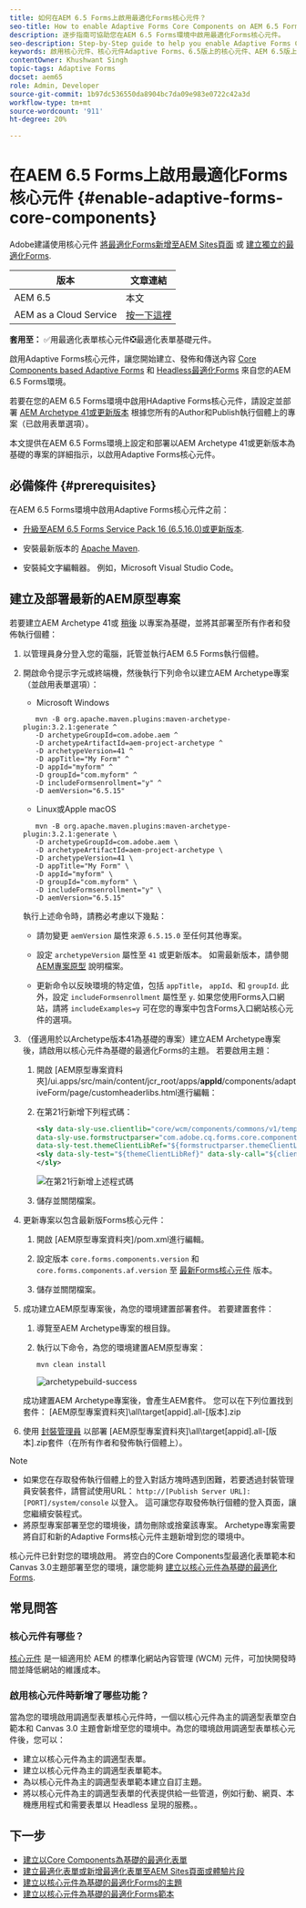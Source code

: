 ```yaml
---
title: 如何在AEM 6.5 Forms上啟用最適化Forms核心元件？
seo-title: How to enable Adaptive Forms Core Components on AEM 6.5 Forms?
description: 逐步指南可協助您在AEM 6.5 Forms環境中啟用最適化Forms核心元件。
seo-description: Step-by-Step guide to help you enable Adaptive Forms Core Components on an AEM 6.5 Forms environment.
keywords: 啟用核心元件、核心元件Adaptive Forms、6.5版上的核心元件、AEM 6.5版上的最適化Forms核心元件、AEM 6.5版上的AF核心元件、AEM 6.5 Forms核心元件
contentOwner: Khushwant Singh
topic-tags: Adaptive Forms
docset: aem65
role: Admin, Developer
source-git-commit: 1b97dc536550da8904bc7da09e983e0722c42a3d
workflow-type: tm+mt
source-wordcount: '911'
ht-degree: 20%

---
```



# 在AEM 6.5 Forms上啟用最適化Forms核心元件 {#enable-adaptive-forms-core-components}

<span class="preview"> Adobe建議使用核心元件 [將最適化Forms新增至AEM Sites頁面](/help/forms/using/create-or-add-an-adaptive-form-to-aem-sites-page.md) 或 [建立獨立的最適化Forms](/help/forms/using/create-an-adaptive-form-core-components.md). </span>

| 版本 | 文章連結 |
| -------- | ---------------------------- |
| AEM 6.5 | 本文 |
| AEM as a Cloud Service  | [按一下這裡](https://experienceleague.adobe.com/docs/experience-manager-cloud-service/content/forms/adaptive-forms-authoring/authoring-adaptive-forms-core-components/create-an-adaptive-form-on-forms-cs/using-themes-in-core-components.html) |

**套用至：** ✅用最適化表單核心元件❎最適化表單基礎元件。

啟用Adaptive Forms核心元件，讓您開始建立、發佈和傳送內容 [Core Components based Adaptive Forms](create-an-adaptive-form-core-components.md) 和 [Headless最適化Forms](https://experienceleague.adobe.com/docs/experience-manager-headless-adaptive-forms/using/overview.html) 來自您的AEM 6.5 Forms環境。

若要在您的AEM 6.5 Forms環境中啟用HAdaptive Forms核心元件，請設定並部署 [AEM Archetype 41或更新版本](https://experienceleague.adobe.com/docs/experience-manager-core-components/using/developing/archetype/overview.html) 根據您所有的Author和Publish執行個體上的專案（已啟用表單選項）。

本文提供在AEM 6.5 Forms環境上設定和部署以AEM Archetype 41或更新版本為基礎的專案的詳細指示，以啟用Adaptive Forms核心元件。


## 必備條件 {#prerequisites}

在AEM 6.5 Forms環境中啟用Adaptive Forms核心元件之前：

* [升級至AEM 6.5 Forms Service Pack 16 (6.5.16.0)或更新版本](https://experienceleague.adobe.com/docs/experience-manager-65/release-notes/aem-forms-current-service-pack-installation-instructions.html).

* 安裝最新版本的 [Apache Maven](https://maven.apache.org/download.cgi).

* 安裝純文字編輯器。 例如，Microsoft Visual Studio Code。

## 建立及部署最新的AEM原型專案

若要建立AEM Archetype 41或 [稍後](https://github.com/adobe/aem-project-archetype) 以專案為基礎，並將其部署至所有作者和發佈執行個體：

1. 以管理員身分登入您的電腦，託管並執行AEM 6.5 Forms執行個體。
1. 開啟命令提示字元或終端機，然後執行下列命令以建立AEM Archetype專案（並啟用表單選項）：

   * Microsoft Windows

   ```Shell
      mvn -B org.apache.maven.plugins:maven-archetype-plugin:3.2.1:generate ^
      -D archetypeGroupId=com.adobe.aem ^
      -D archetypeArtifactId=aem-project-archetype ^
      -D archetypeVersion=41 ^
      -D appTitle="My Form" ^
      -D appId="myform" ^
      -D groupId="com.myform" ^
      -D includeFormsenrollment="y" ^
      -D aemVersion="6.5.15" 
   ```

   * Linux或Apple macOS

   ```Shell
      mvn -B org.apache.maven.plugins:maven-archetype-plugin:3.2.1:generate \
      -D archetypeGroupId=com.adobe.aem \
      -D archetypeArtifactId=aem-project-archetype \
      -D archetypeVersion=41 \
      -D appTitle="My Form" \
      -D appId="myform" \
      -D groupId="com.myform" \
      -D includeFormsenrollment="y" \
      -D aemVersion="6.5.15" 
   ```

   執行上述命令時，請務必考慮以下幾點：

   * 請勿變更 `aemVersion` 屬性來源 `6.5.15.0` 至任何其他專案。

   * 設定 `archetypeVersion` 屬性至 `41` 或更新版本。 如需最新版本，請參閱 [AEM專案原型](https://github.com/adobe/aem-project-archetype) 說明檔案。

   * 更新命令以反映環境的特定值，包括 `appTitle`， `appId`、和 `groupId`. 此外，設定  `includeFormsenrollment` 屬性至 `y`. 如果您使用Forms入口網站，請將 `includeExamples=y` 可在您的專案中包含Forms入口網站核心元件的選項。


1. （僅適用於以Archetype版本41為基礎的專案）建立AEM Archetype專案後，請啟用以核心元件為基礎的最適化Forms的主題。 若要啟用主題：

   1. 開啟 [AEM原型專案資料夾]/ui.apps/src/main/content/jcr_root/apps/__appId__/components/adaptiveForm/page/customheaderlibs.html進行編輯：

   1. 在第21行新增下列程式碼：

      ```XML
      <sly data-sly-use.clientlib="core/wcm/components/commons/v1/templates/clientlib.html"
      data-sly-use.formstructparser="com.adobe.cq.forms.core.components.models.form.FormStructureParser"
      data-sly-test.themeClientLibRef="${formstructparser.themeClientLibRefFromFormContainer}">
      <sly data-sly-test="${themeClientLibRef}" data-sly-call="${clientlib.css @ categories=themeClientLibRef}"/>
      </sly>
      ```

      ![在第21行新增上述程式碼](/help/forms/using/assets/code-to-enable-themes.png)

   1. 儲存並關閉檔案。

1. 更新專案以包含最新版Forms核心元件：

   1. 開啟 [AEM原型專案資料夾]/pom.xml進行編輯。
   1. 設定版本 `core.forms.components.version` 和 `core.forms.components.af.version` 至 [最新Forms核心元件](https://github.com/adobe/aem-core-forms-components/tree/release/650) 版本。

   1. 儲存並關閉檔案。


1. 成功建立AEM原型專案後，為您的環境建置部署套件。 若要建置套件：

   1. 導覽至AEM Archetype專案的根目錄。

   1. 執行以下命令，為您的環境建置AEM原型專案：

      ```Shell
      mvn clean install
      ```

      ![archetypebuild-success](/help/forms/using/assets/corecomponent-build-successful.png)


   成功建置AEM Archetype專案後，會產生AEM套件。 您可以在下列位置找到套件： [AEM原型專案資料夾]\all\target\[appid].all-[版本].zip

1. 使用 [封裝管理員](https://experienceleague.adobe.com/docs/experience-manager-65/administering/contentmanagement/package-manager.html?lang=zh-Hant) 以部署 [AEM原型專案資料夾]\all\target\[appid].all-[版本].zip套件（在所有作者和發佈執行個體上）。

>[!NOTE]
>
>
>
> * 如果您在存取發佈執行個體上的登入對話方塊時遇到困難，若要透過封裝管理員安裝套件，請嘗試使用URL： `http://[Publish Server URL]:[PORT]/system/console` 以登入。 這可讓您存取發佈執行個體的登入頁面，讓您繼續安裝程式。
> * 將原型專案部署至您的環境後，請勿刪除或捨棄該專案。 Archetype專案需要將自訂和新的Adaptive Forms核心元件主題新增到您的環境中。

核心元件已針對您的環境啟用。 將空白的Core Components型最適化表單範本和Canvas 3.0主題部署至您的環境，讓您能夠 [建立以核心元件為基礎的最適化Forms](create-an-adaptive-form-core-components.md).

## 常見問答

### 核心元件有哪些？

[核心元件](https://experienceleague.adobe.com/docs/experience-manager-core-components/using/introduction.html) 是一組適用於 AEM 的標準化網站內容管理 (WCM) 元件，可加快開發時間並降低網站的維護成本。

### 啟用核心元件時新增了哪些功能？


當為您的環境啟用調適型表單核心元件時，一個以核心元件為主的調適型表單空白範本和 Canvas 3.0 主題會新增至您的環境中。為您的環境啟用調適型表單核心元件後，您可以：

* 建立以核心元件為主的調適型表單。
* 建立以核心元件為主的調適型表單範本。
* 為以核心元件為主的調適型表單範本建立自訂主題。
* 將以核心元件為主的調適型表單的代表提供給一些管道，例如行動、網頁、本機應用程式和需要表單以 Headless 呈現的服務。。

## 下一步

* [建立以Core Components為基礎的最適化表單](/help/forms/using/create-an-adaptive-form-core-components.md)
* [建立最適化表單或新增最適化表單至AEM Sites頁面或體驗片段](create-or-add-an-adaptive-form-to-aem-sites-page.md)
* [建立以核心元件為基礎的最適化Forms的主題](create-or-customize-themes-for-adaptive-forms-core-components.md)
* [建立以核心元件為基礎的最適化Forms範本](template-editor.md)